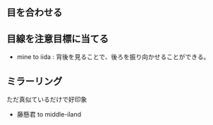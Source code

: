 


## 目を合わせる


## 目線を注意目標に当てる

- mine to iida : 背後を見ることで、後ろを振り向かせることができる。




## ミラーリング

ただ真似ているだけで好印象

- 藤懸君 to middle-iland 


